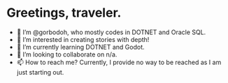 # Greetings, traveler.

- 👋 I’m @gorbodoh, who mostly codes in DOTNET and Oracle SQL.
- 👀 I’m interested in creating stories with depth!
- 🌱 I’m currently learning DOTNET and Godot.
- 💞️ I’m looking to collaborate on n/a.
- 📫 How to reach me? Currently, I provide no way to be reached as I am just starting out.

<!---
gorbodoh/gorbodoh is a ✨ special ✨ repository because its `README.md` (this file) appears on your GitHub profile.
You can click the Preview link to take a look at your changes.
--->
